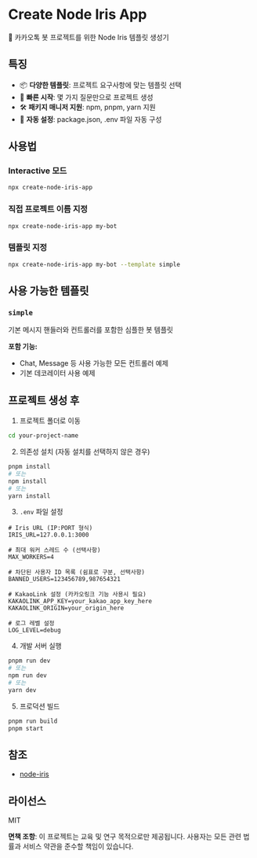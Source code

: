 # Create Node Iris App

🤖 카카오톡 봇 프로젝트를 위한 Node Iris 템플릿 생성기

## 특징

- 📦 **다양한 템플릿**: 프로젝트 요구사항에 맞는 템플릿 선택
- 🚀 **빠른 시작**: 몇 가지 질문만으로 프로젝트 생성
- 🛠 **패키지 매니저 지원**: npm, pnpm, yarn 지원
- 📝 **자동 설정**: package.json, .env 파일 자동 구성

## 사용법

### Interactive 모드

```bash
npx create-node-iris-app
```

### 직접 프로젝트 이름 지정

```bash
npx create-node-iris-app my-bot
```

### 템플릿 지정

```bash
npx create-node-iris-app my-bot --template simple
```

## 사용 가능한 템플릿

### `simple`

기본 메시지 핸들러와 컨트롤러를 포함한 심플한 봇 템플릿

**포함 기능:**

- Chat, Message 등 사용 가능한 모든 컨트롤러 예제
- 기본 데코레이터 사용 예제

## 프로젝트 생성 후

1. 프로젝트 폴더로 이동

```bash
cd your-project-name
```

2. 의존성 설치 (자동 설치를 선택하지 않은 경우)

```bash
pnpm install
# 또는
npm install
# 또는
yarn install
```

3. `.env` 파일 설정

```env
# Iris URL (IP:PORT 형식)
IRIS_URL=127.0.0.1:3000

# 최대 워커 스레드 수 (선택사항)
MAX_WORKERS=4

# 차단된 사용자 ID 목록 (쉼표로 구분, 선택사항)
BANNED_USERS=123456789,987654321

# KakaoLink 설정 (카카오링크 기능 사용시 필요)
KAKAOLINK_APP_KEY=your_kakao_app_key_here
KAKAOLINK_ORIGIN=your_origin_here

# 로그 레벨 설정
LOG_LEVEL=debug
```

4. 개발 서버 실행

```bash
pnpm run dev
# 또는
npm run dev
# 또는
yarn dev
```

5. 프로덕션 빌드

```bash
pnpm run build
pnpm start
```

## 참조

- [node-iris](https://github.com/Lunatica-Luna/node-iris)

## 라이선스

MIT

**면책 조항**: 이 프로젝트는 교육 및 연구 목적으로만 제공됩니다. 사용자는 모든 관련 법률과 서비스 약관을 준수할 책임이 있습니다.
